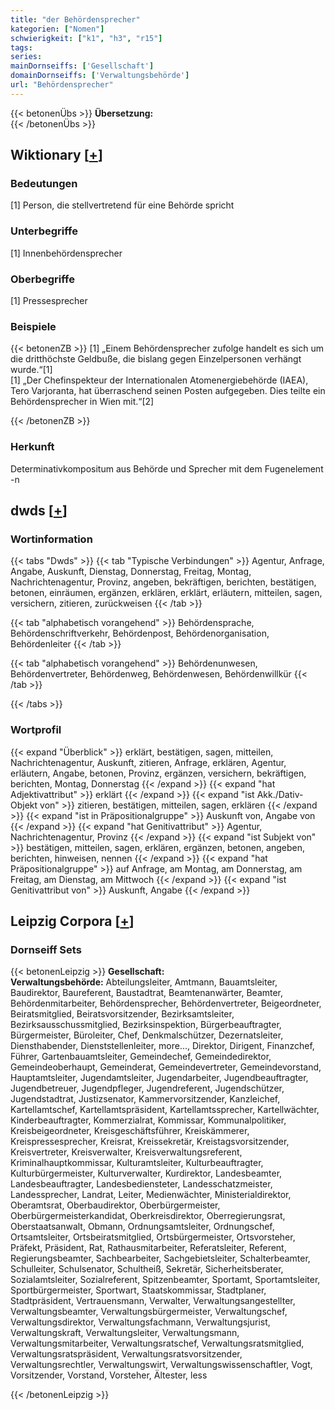 ```yaml
---
title: "der Behördensprecher"
kategorien: ["Nomen"]
schwierigkeit: ["k1", "h3", "r15"]
tags:
series:
mainDornseiffs: ['Gesellschaft']
domainDornseiffs: ['Verwaltungsbehörde']
url: "Behördensprecher"
---
```


{{< betonenÜbs >}}
**Übersetzung:**  
{{< /betonenÜbs >}}

## Wiktionary [[+](https://de.wiktionary.org/wiki/Behördensprecher)]

### Bedeutungen
[1] Person, die stellvertretend für eine Behörde spricht  

### Unterbegriffe
[1] Innenbehördensprecher  

### Oberbegriffe
[1] Pressesprecher  

### Beispiele
{{< betonenZB >}}
[1] „Einem Behördensprecher zufolge handelt es sich um die dritthöchste Geldbuße, die bislang gegen Einzelpersonen verhängt wurde.“[1]  
[1] „Der Chefinspekteur der Internationalen Atomenergiebehörde (IAEA), Tero Varjoranta, hat überraschend seinen Posten aufgegeben. Dies teilte ein Behördensprecher in Wien mit.“[2]  

{{< /betonenZB >}}
### Herkunft
Determinativkompositum aus Behörde und Sprecher mit dem Fugenelement -n  



## dwds [[+](https://www.dwds.de/wb/Behördensprecher)]

### Wortinformation
{{< tabs "Dwds" >}}
{{< tab "Typische Verbindungen" >}}
Agentur, Anfrage, Angabe, Auskunft, Dienstag, Donnerstag, Freitag, Montag, Nachrichtenagentur, Provinz, angeben, bekräftigen, berichten, bestätigen, betonen, einräumen, ergänzen, erklären, erklärt, erläutern, mitteilen, sagen, versichern, zitieren, zurückweisen
{{< /tab >}}

{{< tab "alphabetisch vorangehend" >}}
Behördensprache, Behördenschriftverkehr, Behördenpost, Behördenorganisation, Behördenleiter
{{< /tab >}}

{{< tab "alphabetisch vorangehend" >}}
Behördenunwesen, Behördenvertreter, Behördenweg, Behördenwesen, Behördenwillkür
{{< /tab >}}

{{< /tabs >}}

### Wortprofil
{{< expand "Überblick" >}} erklärt, bestätigen, sagen, mitteilen, Nachrichtenagentur, Auskunft, zitieren, Anfrage, erklären, Agentur, erläutern, Angabe, betonen, Provinz, ergänzen, versichern, bekräftigen, berichten, Montag, Donnerstag {{< /expand >}}
{{< expand "hat Adjektivattribut" >}} erklärt {{< /expand >}}
{{< expand "ist Akk./Dativ-Objekt von" >}} zitieren, bestätigen, mitteilen, sagen, erklären {{< /expand >}}
{{< expand "ist in Präpositionalgruppe" >}} Auskunft von, Angabe von {{< /expand >}}
{{< expand "hat Genitivattribut" >}} Agentur, Nachrichtenagentur, Provinz {{< /expand >}}
{{< expand "ist Subjekt von" >}} bestätigen, mitteilen, sagen, erklären, ergänzen, betonen, angeben, berichten, hinweisen, nennen {{< /expand >}}
{{< expand "hat Präpositionalgruppe" >}} auf Anfrage, am Montag, am Donnerstag, am Freitag, am Dienstag, am Mittwoch {{< /expand >}}
{{< expand "ist Genitivattribut von" >}} Auskunft, Angabe {{< /expand >}}

## Leipzig Corpora [[+](https://corpora.uni-leipzig.de/en/res?word=Behördensprecher&corpusId=deu_newscrawl-public_2018)]

### Dornseiff Sets
{{< betonenLeipzig >}}
**Gesellschaft:**  
**Verwaltungsbehörde:** Abteilungsleiter, Amtmann, Bauamtsleiter, Baudirektor, Baureferent, Baustadtrat, Beamtenanwärter, Beamter, Behördenmitarbeiter, Behördensprecher, Behördenvertreter, Beigeordneter, Beiratsmitglied, Beiratsvorsitzender, Bezirksamtsleiter, Bezirksausschussmitglied, Bezirksinspektion, Bürgerbeauftragter, Bürgermeister, Büroleiter, Chef, Denkmalschützer, Dezernatsleiter, Diensthabender, Dienststellenleiter, more..., Direktor, Dirigent, Finanzchef, Führer, Gartenbauamtsleiter, Gemeindechef, Gemeindedirektor, Gemeindeoberhaupt, Gemeinderat, Gemeindevertreter, Gemeindevorstand, Hauptamtsleiter, Jugendamtsleiter, Jugendarbeiter, Jugendbeauftragter, Jugendbetreuer, Jugendpfleger, Jugendreferent, Jugendschützer, Jugendstadtrat, Justizsenator, Kammervorsitzender, Kanzleichef, Kartellamtschef, Kartellamtspräsident, Kartellamtssprecher, Kartellwächter, Kinderbeauftragter, Kommerzialrat, Kommissar, Kommunalpolitiker, Kreisbeigeordneter, Kreisgeschäftsführer, Kreiskämmerer, Kreispressesprecher, Kreisrat, Kreissekretär, Kreistagsvorsitzender, Kreisvertreter, Kreisverwalter, Kreisverwaltungsreferent, Kriminalhauptkommissar, Kulturamtsleiter, Kulturbeauftragter, Kulturbürgermeister, Kulturverwalter, Kurdirektor, Landesbeamter, Landesbeauftragter, Landesbediensteter, Landesschatzmeister, Landessprecher, Landrat, Leiter, Medienwächter, Ministerialdirektor, Oberamtsrat, Oberbaudirektor, Oberbürgermeister, Oberbürgermeisterkandidat, Oberkreisdirektor, Oberregierungsrat, Oberstaatsanwalt, Obmann, Ordnungsamtsleiter, Ordnungschef, Ortsamtsleiter, Ortsbeiratsmitglied, Ortsbürgermeister, Ortsvorsteher, Präfekt, Präsident, Rat, Rathausmitarbeiter, Referatsleiter, Referent, Regierungsbeamter, Sachbearbeiter, Sachgebietsleiter, Schalterbeamter, Schulleiter, Schulsenator, Schultheiß, Sekretär, Sicherheitsberater, Sozialamtsleiter, Sozialreferent, Spitzenbeamter, Sportamt, Sportamtsleiter, Sportbürgermeister, Sportwart, Staatskommissar, Stadtplaner, Stadtpräsident, Vertrauensmann, Verwalter, Verwaltungsangestellter, Verwaltungsbeamter, Verwaltungsbürgermeister, Verwaltungschef, Verwaltungsdirektor, Verwaltungsfachmann, Verwaltungsjurist, Verwaltungskraft, Verwaltungsleiter, Verwaltungsmann, Verwaltungsmitarbeiter, Verwaltungsratschef, Verwaltungsratsmitglied, Verwaltungsratspräsident, Verwaltungsratsvorsitzender, Verwaltungsrechtler, Verwaltungswirt, Verwaltungswissenschaftler, Vogt, Vorsitzender, Vorstand, Vorsteher, Ältester, less  

{{< /betonenLeipzig >}}
